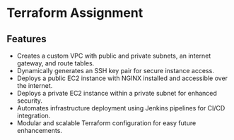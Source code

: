 # Terraform Assignment

## Features

- Creates a custom VPC with public and private subnets, an internet gateway, and route tables.  
- Dynamically generates an SSH key pair for secure instance access.  
- Deploys a public EC2 instance with NGINX installed and accessible over the internet.  
- Deploys a private EC2 instance within a private subnet for enhanced security.  
- Automates infrastructure deployment using Jenkins pipelines for CI/CD integration.  
- Modular and scalable Terraform configuration for easy future enhancements.  